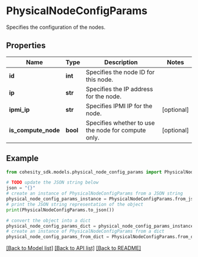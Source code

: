 # PhysicalNodeConfigParams

Specifies the configuration of the nodes.

## Properties

Name | Type | Description | Notes
------------ | ------------- | ------------- | -------------
**id** | **int** | Specifies the node ID for this node. | 
**ip** | **str** | Specifies the IP address for the node. | 
**ipmi_ip** | **str** | Specifies IPMI IP for the node. | [optional] 
**is_compute_node** | **bool** | Specifies whether to use the node for compute only. | [optional] 

## Example

```python
from cohesity_sdk.models.physical_node_config_params import PhysicalNodeConfigParams

# TODO update the JSON string below
json = "{}"
# create an instance of PhysicalNodeConfigParams from a JSON string
physical_node_config_params_instance = PhysicalNodeConfigParams.from_json(json)
# print the JSON string representation of the object
print(PhysicalNodeConfigParams.to_json())

# convert the object into a dict
physical_node_config_params_dict = physical_node_config_params_instance.to_dict()
# create an instance of PhysicalNodeConfigParams from a dict
physical_node_config_params_from_dict = PhysicalNodeConfigParams.from_dict(physical_node_config_params_dict)
```
[[Back to Model list]](../README.md#documentation-for-models) [[Back to API list]](../README.md#documentation-for-api-endpoints) [[Back to README]](../README.md)


